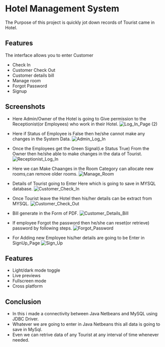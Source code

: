 
# Hotel Management System

The Purpose of this project is quickly jot down records of Tourist came in Hotel.


## Features
The interface allows you to enter Customer 

* Check In
* Customer Check Out 
* Customer details bill
* Manage room
* Forgot Password
* Signup
## Screenshots

* Here Admin/Owner of the Hotel is going to Give permission to the Receptionist(or Employees) who work in their Hotel.
![Log_In_Page (2)](https://user-images.githubusercontent.com/112017748/190705823-f53969f6-f243-4565-9a54-625a6346ba14.png)

* Here if Status of Employee is False then he/she cannot make any changes in the System Data.
![Admin_Log_In](https://user-images.githubusercontent.com/112017748/190707988-5e7337f0-7fed-4f0d-8dca-5ebafe3c7876.png)

* Once the Employees get the Green Signal(i.e Status True) From the Owner then he/she able to make changes in the data of Tourist.
![Receptionist_Log_In](https://user-images.githubusercontent.com/112017748/190708427-f5dc11f5-73ae-4f9f-8381-46522701af3f.png)

* Here we can Make Chaanges in the Room Category can allocate new rooms,can remove older rooms.
![Manage_Room](https://user-images.githubusercontent.com/112017748/190709735-1adc0017-d2a4-4006-9e66-1a867614e7ab.png)

* Details of Tourist going to Enter Here which is going to save in MYSQL database.
![Customer_Check_In](https://user-images.githubusercontent.com/112017748/190709892-ca45440b-c300-4c1c-92aa-d681918a32a0.png)

* Once Tourist leave the Hotel then his/her details can be extract from MYSQL.
![Customer_Check_Out](https://user-images.githubusercontent.com/112017748/190708532-da0cddcb-cf58-40fa-b1f7-d3d3091261d5.png)

* Bill generate in the Form of PDF.
![Customer_Details_Bill](https://user-images.githubusercontent.com/112017748/190708564-88236990-7c16-4481-883c-051aec4ae974.png)

* If employee Forgot the password then he/she can reset(or retrieve) password by following steps.
![Forgot_Password](https://user-images.githubusercontent.com/112017748/190708834-3536f823-4b1d-4b77-9998-a6ea9ea80fe2.png)

* For Adding new Employee his/her details are going to be Enter in SignUp_Page
![Sign_Up](https://user-images.githubusercontent.com/112017748/190708627-d617e691-03d3-4543-be46-1fc6918d25fb.png)
## Features

- Light/dark mode toggle
- Live previews
- Fullscreen mode
- Cross platform


## Conclusion

* In this i made a connectivity between Java Netbeans and MySQL using JDBC Driver.
* Whatever we are going to enter in Java Netbeans this all data is going to save in MySql.
* Even we can retrive data of any Tourist at any interval of time whenever needed.
